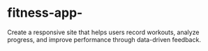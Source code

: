 # fitness-app-
Create a responsive site that helps users record workouts, analyze progress, and improve performance through data-driven feedback.
